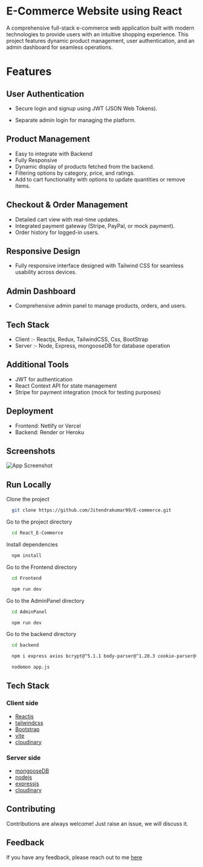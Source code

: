 # E-Commerce Website using React

A comprehensive full-stack e-commerce web application built with modern technologies to provide users with an intuitive shopping experience. This project features dynamic product management, user authentication, and an admin dashboard for seamless operations.

# Features
## User Authentication

- Secure login and signup using JWT (JSON Web Tokens).

- Separate admin login for managing the platform.

## Product Management

- Easy to integrate with Backend
- Fully Responsive
- Dynamic display of products fetched from the backend.
- Filtering options by category, price, and ratings.
- Add to cart functionality with options to update quantities or remove items.

## Checkout & Order Management
- Detailed cart view with real-time updates.
- Integrated payment gateway (Stripe, PayPal, or mock payment).
- Order history for logged-in users.
## Responsive Design
- Fully responsive interface designed with Tailwind CSS for seamless usability across devices.
## Admin Dashboard
- Comprehensive admin panel to manage products, orders, and users.
## Tech Stack
- Client :- Reactjs, Redux, TailwindCSS, Css, BootStrap
- Server :- Node, Express, mongooseDB for database operation
## Additional Tools
- JWT for authentication
- React Context API for state management
- Stripe for payment integration (mock for testing purposes)
## Deployment
- Frontend: Netlify or Vercel
- Backend: Render or Heroku
## Screenshots

![App Screenshot](https://res.cloudinary.com/du15dlpjn/image/upload/v1739374440/Screenshot_2025-02-12_210310_iypwn8.png)



## Run Locally

Clone the project

```bash
  git clone https://github.com/Jitendrakumar99/E-commerce.git
```

Go to the project directory

```bash
  cd React_E-Commerce
```

Install dependencies

```bash
  npm install
```
Go to the Frontend directory

```bash
  cd Frontend
```
```bash
  npm run dev
```
Go to the AdminPanel directory

```bash
  cd AdminPanel
```
```bash
  npm run dev
```
Go to the backend directory

```bash
  cd backend
```
```bash
  npm i express axios bcrypt@^5.1.1 body-parser@^1.20.3 cookie-parser@~1.4.4 cors@^2.8.5 debug@~2.6.9 dotenv@^16.4.7 http-errors@~1.6.3 jade@~1.11.0 jsonwebtoken@^9.0.2 mongoose@^8.7.0 morgan@~1.9.1 multer@^1.4.5-lts.1 nodemon@^3.1.7 stripe@^17.5.0

```
```bash
  nodemon app.js
```




## Tech Stack
### Client side
* [Reactjs](https://reactjs.org/)
* [tailwindcss](https://tailwindcss.com/)
* [Bootstrap](https://getbootstrap.com/)
* [vite](https://vite.dev/)
* [cloudinary](https://cloudinary.com/)
### Server side
* [mongooseDB](https://mongoosejs.com/)
* [nodejs](https://nodejs.org/en)
* [expressjs](https://expressjs.com/)
* [cloudinary](https://cloudinary.com/)

## Contributing

Contributions are always welcome!
Just raise an issue, we will discuss it.


## Feedback

If you have any feedback, please reach out to me [here](https://github.com/Jitendrakumar99)


